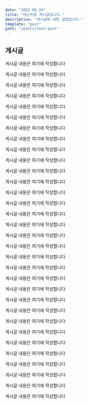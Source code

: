 ```yaml
---
date: "2022-05-24"
title: "테스트용 게시글입니다."
description: "게시글에 대한 설명입니다."
template: "post"
path: "/posts/test-post"
---
```


## 게시글

게시글 내용은 여기에 작성합니다

게시글 내용은 여기에 작성합니다

게시글 내용은 여기에 작성합니다

게시글 내용은 여기에 작성합니다

게시글 내용은 여기에 작성합니다

게시글 내용은 여기에 작성합니다

게시글 내용은 여기에 작성합니다

게시글 내용은 여기에 작성합니다

게시글 내용은 여기에 작성합니다

게시글 내용은 여기에 작성합니다

게시글 내용은 여기에 작성합니다

게시글 내용은 여기에 작성합니다

게시글 내용은 여기에 작성합니다

게시글 내용은 여기에 작성합니다

게시글 내용은 여기에 작성합니다

게시글 내용은 여기에 작성합니다

게시글 내용은 여기에 작성합니다

게시글 내용은 여기에 작성합니다

게시글 내용은 여기에 작성합니다

게시글 내용은 여기에 작성합니다

게시글 내용은 여기에 작성합니다

게시글 내용은 여기에 작성합니다

게시글 내용은 여기에 작성합니다

게시글 내용은 여기에 작성합니다

게시글 내용은 여기에 작성합니다

게시글 내용은 여기에 작성합니다

게시글 내용은 여기에 작성합니다

게시글 내용은 여기에 작성합니다

게시글 내용은 여기에 작성합니다

게시글 내용은 여기에 작성합니다

게시글 내용은 여기에 작성합니다

게시글 내용은 여기에 작성합니다

